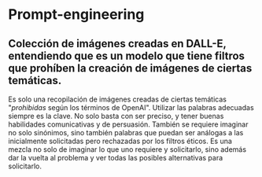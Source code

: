 # Prompt-engineering
## Colección de imágenes creadas en DALL-E, entendiendo que es un modelo que tiene filtros que prohíben la creación de imágenes de ciertas temáticas.

Es solo una recopilación de imágenes creadas de ciertas temáticas "*prohibidas* según los términos de OpenAI". Utilizar las palabras adecuadas siempre es la clave. No solo basta con ser preciso, y tener buenas habilidades comunicativas y de persuasión. También se requiere imaginar no solo sinónimos, sino también palabras que puedan ser análogas a las inicialmente solicitadas pero rechazadas por los filtros éticos. Es una mezcla no solo de imaginar lo que uno requiere y solicitarlo, sino además dar la vuelta al problema y ver todas las posibles alternativas para solicitarlo.

